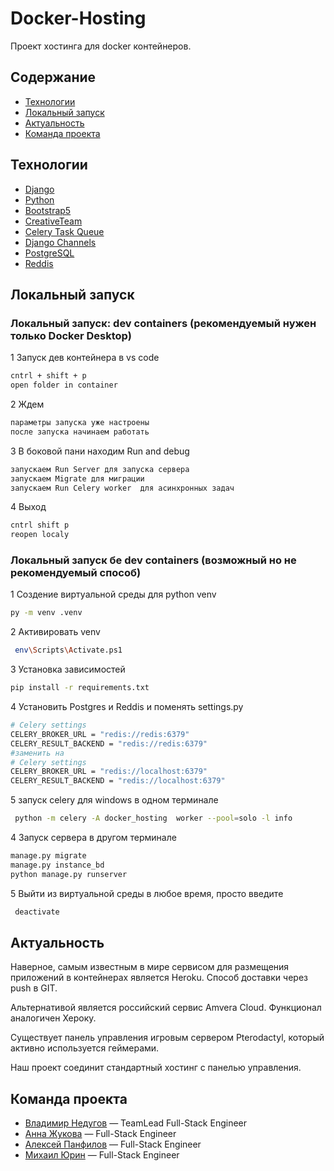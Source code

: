 # Docker-Hosting
Проект хостинга для docker контейнеров. 

## Содержание
- [Технологии](#технологии)
- [Локальный запуск](#локальный-запуск)
- [Актуальность](#актуальность)
- [Команда проекта](#команда-проекта)

## Технологии
- [Django](https://www.djangoproject.com/)
- [Python](https://www.python.org/)
- [Bootstrap5](https://www.creative-tim.com/)
- [CreativeTeam](https://www.creative-tim.com/)
- [Celery Task Queue](https://docs.celeryq.dev/en/stable/)
- [Django Channels](https://channels.readthedocs.io/en/latest/)
- [PostgreSQL](https://www.postgresql.org/)
- [Reddis](https://redis.io/docs/latest/)

## Локальный запуск
### Локальный запуск: dev containers (рекомендуемый нужен только Docker Desktop)
1 Запуск дев контейнера в vs code
```sh
cntrl + shift + p
open folder in container
```
2 Ждем 
```sh
параметры запуска уже настроены
после запуска начинаем работать
```
3 В боковой пани находим Run and debug 
```sh
запускаем Run Server для запуска сервера
запускаем Migrate для миграции 
запускаем Run Celery worker  для асинхронных задач 
```
4 Выход
```sh
cntrl shift p
reopen localy
```
### Локальный запуск бе dev containers (возможный но не рекомендуемый способ)
1 Создение виртуальной среды для python venv
```sh
py -m venv .venv
```
2 Активировать venv
```sh
 env\Scripts\Activate.ps1
```
3 Установка зависимостей 
```sh
pip install -r requirements.txt
```
4 Установить Postgres и Reddis и поменять settings.py 
```sh
# Celery settings
CELERY_BROKER_URL = "redis://redis:6379" 
CELERY_RESULT_BACKEND = "redis://redis:6379"
#заменить на 
# Celery settings
CELERY_BROKER_URL = "redis://localhost:6379"
CELERY_RESULT_BACKEND = "redis://localhost:6379"
```
5 запуск celery для windows в одном терминале
```sh
 python -m celery -A docker_hosting  worker --pool=solo -l info
 ```
4 Запуск сервера в другом терминале
```sh
manage.py migrate
manage.py instance_bd
python manage.py runserver
```
5 Выйти из виртуальной среды в любое время, просто введите 
```sh
 deactivate
```

## Актуальность
Наверное, самым известным в мире сервисом для размещения приложений в контейнерах является Heroku. 
Способ доставки через push в GIT. 

Альтернативой является российский сервис Amvera Cloud. Функционал аналогичен Хероку.

Существует панель управления игровым сервером Pterodactyl, который активно используется геймерами. 

Наш проект соединит стандартный хостинг с панелью управления. 


## Команда проекта
- [Владимир Недугов](https://github.com/Gorbacheb) — TeamLead Full-Stack Engineer
- [Анна Жукова](https://github.com/ann-zhukova) — Full-Stack Engineer
- [Алексей Панфилов](https://github.com/Zemlyanik1n) — Full-Stack Engineer
- [Михаил Юрин](https://github.com/Chuxan12) — Full-Stack Engineer
